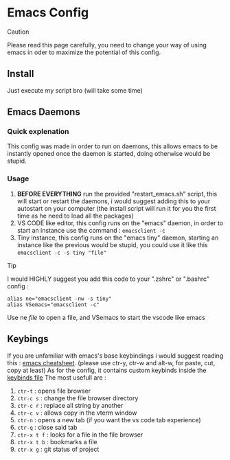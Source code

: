 # Emacs Config
>[!CAUTION]
>Please read this page carefully, you need to change your way of using emacs in oder to maximize the potential of this config.

## Install
Just execute my script bro (will take some time)

## Emacs Daemons
### Quick explenation
This config was made in order to run on daemons, this allows emacs to be instantly opened once the daemon is started, doing otherwise would be stupid.

### Usage
1. **BEFORE EVERYTHING** run the provided "restart_emacs.sh" script, this will start or restart the daemons, i would suggest adding this to your autostart on your computer (the install script will run it for you the first time as he need to load all the packages)
2. VS CODE like editor, this config runs on the "emacs" daemon, in order to start an instance use the command : `emacsclient -c`
3. Tiny instance, this config runs on the "emacs tiny" daemon, starting an instance like the previous would be stupid, you could use it like this `emacsclient -c -s tiny "file"`

>[!TIP]
>I would HIGHLY suggest you add this code to your ".zshrc" or ".bashrc" config :
>
>```
>alias ne="emacsclient -nw -s tiny"
>alias VSemacs="emacsclient -c"
>```
>
>Use ne _file_ to open a file, and VSemacs to start the vscode like emacs

## Keybings
If you are unfamiliar with emacs's base keybindings i would suggest reading this : [emacs cheatsheet](https://www.gnu.org/software/emacs/refcards/pdf/refcard.pdf). (please use ctr-y, ctr-w and alt-w, for paste, cut, copy at least)
As for the config, it contains custom keybinds inside the [keybinds file](custom/keyboard-shortcuts.el)
The most usefull are :
1. `ctr-t` : opens file browser
2. `ctr-c s` : change the file browser directory
3. `ctr-c r` : replace all string by another
4. `ctr-c v` : allows copy in the vterm window
5. `ctr-n` : opens a new tab (if you want the vs code tab experience)
6. `ctr-q` : close said tab
7. `ctr-x t f` : looks for a file in the file browser
8. `ctr-x t b` : bookmarks a file
9. `ctr-x g` : git status of project
